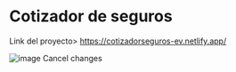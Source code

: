 # Cotizador de seguros
Link del proyecto>
https://cotizadorseguros-ev.netlify.app/

![image](https://user-images.githubusercontent.com/27173859/152078972-feff977a-e3ec-4153-8590-75fe0b73ae47.png)
Cancel changes
